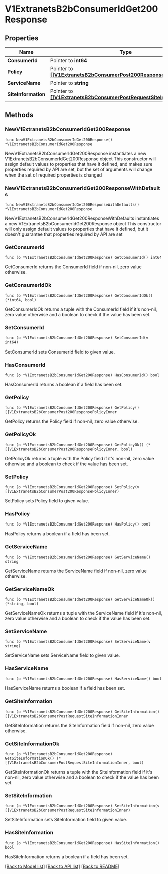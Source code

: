 # V1ExtranetsB2bConsumerIdGet200Response

## Properties

Name | Type | Description | Notes
------------ | ------------- | ------------- | -------------
**ConsumerId** | Pointer to **int64** |  | [optional] 
**Policy** | Pointer to [**[]V1ExtranetsB2bConsumerPost200ResponsePolicyInner**](V1ExtranetsB2bConsumerPost200ResponsePolicyInner.md) |  | [optional] 
**ServiceName** | Pointer to **string** |  | [optional] 
**SiteInformation** | Pointer to [**[]V1ExtranetsB2bConsumerPostRequestSiteInformationInner**](V1ExtranetsB2bConsumerPostRequestSiteInformationInner.md) |  | [optional] 

## Methods

### NewV1ExtranetsB2bConsumerIdGet200Response

`func NewV1ExtranetsB2bConsumerIdGet200Response() *V1ExtranetsB2bConsumerIdGet200Response`

NewV1ExtranetsB2bConsumerIdGet200Response instantiates a new V1ExtranetsB2bConsumerIdGet200Response object
This constructor will assign default values to properties that have it defined,
and makes sure properties required by API are set, but the set of arguments
will change when the set of required properties is changed

### NewV1ExtranetsB2bConsumerIdGet200ResponseWithDefaults

`func NewV1ExtranetsB2bConsumerIdGet200ResponseWithDefaults() *V1ExtranetsB2bConsumerIdGet200Response`

NewV1ExtranetsB2bConsumerIdGet200ResponseWithDefaults instantiates a new V1ExtranetsB2bConsumerIdGet200Response object
This constructor will only assign default values to properties that have it defined,
but it doesn't guarantee that properties required by API are set

### GetConsumerId

`func (o *V1ExtranetsB2bConsumerIdGet200Response) GetConsumerId() int64`

GetConsumerId returns the ConsumerId field if non-nil, zero value otherwise.

### GetConsumerIdOk

`func (o *V1ExtranetsB2bConsumerIdGet200Response) GetConsumerIdOk() (*int64, bool)`

GetConsumerIdOk returns a tuple with the ConsumerId field if it's non-nil, zero value otherwise
and a boolean to check if the value has been set.

### SetConsumerId

`func (o *V1ExtranetsB2bConsumerIdGet200Response) SetConsumerId(v int64)`

SetConsumerId sets ConsumerId field to given value.

### HasConsumerId

`func (o *V1ExtranetsB2bConsumerIdGet200Response) HasConsumerId() bool`

HasConsumerId returns a boolean if a field has been set.

### GetPolicy

`func (o *V1ExtranetsB2bConsumerIdGet200Response) GetPolicy() []V1ExtranetsB2bConsumerPost200ResponsePolicyInner`

GetPolicy returns the Policy field if non-nil, zero value otherwise.

### GetPolicyOk

`func (o *V1ExtranetsB2bConsumerIdGet200Response) GetPolicyOk() (*[]V1ExtranetsB2bConsumerPost200ResponsePolicyInner, bool)`

GetPolicyOk returns a tuple with the Policy field if it's non-nil, zero value otherwise
and a boolean to check if the value has been set.

### SetPolicy

`func (o *V1ExtranetsB2bConsumerIdGet200Response) SetPolicy(v []V1ExtranetsB2bConsumerPost200ResponsePolicyInner)`

SetPolicy sets Policy field to given value.

### HasPolicy

`func (o *V1ExtranetsB2bConsumerIdGet200Response) HasPolicy() bool`

HasPolicy returns a boolean if a field has been set.

### GetServiceName

`func (o *V1ExtranetsB2bConsumerIdGet200Response) GetServiceName() string`

GetServiceName returns the ServiceName field if non-nil, zero value otherwise.

### GetServiceNameOk

`func (o *V1ExtranetsB2bConsumerIdGet200Response) GetServiceNameOk() (*string, bool)`

GetServiceNameOk returns a tuple with the ServiceName field if it's non-nil, zero value otherwise
and a boolean to check if the value has been set.

### SetServiceName

`func (o *V1ExtranetsB2bConsumerIdGet200Response) SetServiceName(v string)`

SetServiceName sets ServiceName field to given value.

### HasServiceName

`func (o *V1ExtranetsB2bConsumerIdGet200Response) HasServiceName() bool`

HasServiceName returns a boolean if a field has been set.

### GetSiteInformation

`func (o *V1ExtranetsB2bConsumerIdGet200Response) GetSiteInformation() []V1ExtranetsB2bConsumerPostRequestSiteInformationInner`

GetSiteInformation returns the SiteInformation field if non-nil, zero value otherwise.

### GetSiteInformationOk

`func (o *V1ExtranetsB2bConsumerIdGet200Response) GetSiteInformationOk() (*[]V1ExtranetsB2bConsumerPostRequestSiteInformationInner, bool)`

GetSiteInformationOk returns a tuple with the SiteInformation field if it's non-nil, zero value otherwise
and a boolean to check if the value has been set.

### SetSiteInformation

`func (o *V1ExtranetsB2bConsumerIdGet200Response) SetSiteInformation(v []V1ExtranetsB2bConsumerPostRequestSiteInformationInner)`

SetSiteInformation sets SiteInformation field to given value.

### HasSiteInformation

`func (o *V1ExtranetsB2bConsumerIdGet200Response) HasSiteInformation() bool`

HasSiteInformation returns a boolean if a field has been set.


[[Back to Model list]](../README.md#documentation-for-models) [[Back to API list]](../README.md#documentation-for-api-endpoints) [[Back to README]](../README.md)


